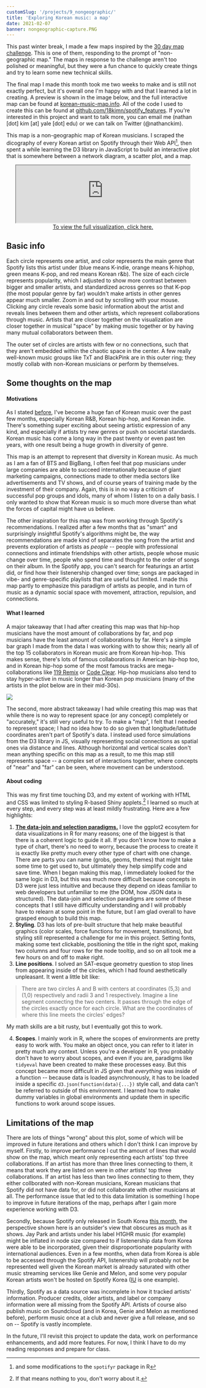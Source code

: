```yaml
---
customSlug: '/projects/9_nongeographic/'
title: 'Exploring Korean music: a map'
date: 2021-02-07
banner: nongeographic-capture.PNG
---
```


This past winter break, I made a few maps inspired by the
[30 day map challenge](https://github.com/tjukanovt/30DayMapChallenge).
This is one of them, responding to the prompt of
"non-geographic map." The maps in response to the challenge
aren't too polished or meaningful, but they were a fun chance
to quickly create things and try to learn some new technical
skills.

The final map I made this month took me two weeks to make and
is still not exactly perfect, but it's overall one I'm happy
with and that I learned a lot in creating. A preview is shown
in the image below, and the full interactive map can be found
at [korean-music-map.info](https://korean-music-map.info). All
of the code I used to create this can be found at
[github.com/18kimn/spotify_features](https://github.com/18kimn/spotify_features).
If you're interested in this project and want to talk more, you
can email me (nathan [dot] kim [at] yale [dot] edu) or we can
talk on Twitter (@nathanckim).

This map is a non-geographic map of Korean musicians. I scraped
the dicography of every Korean artist on Spotify through their
Web API[^1], then spent a while learning the D3 library in
JavaScript to build an interactive plot that is somewhere
between a network diagram, a scatter plot, and a map.

<p align="center">
  <iframe src="https://korean-music-map.info//" width="90%" height={800} style={{border: 0}}></iframe>
  <br />
  <a href="https://korean-music-map.info"> To view the full visualization, click here.</a>
</p>

## Basic info

Each circle represents one artist, and color represents the
main genre that Spotify lists this artist under (blue means
K-indie, orange means K-hiphop, green means K-pop, and red
means Korean r&b). The size of each circle represents
popularity, which I adjusted to show more contrast between
bigger and smaller artists, and standardized across genres so
that K-pop (the most popular genre by far) wouldn't make
artists in other genres appear much smaller. Zoom in and out by
scrolling with your mouse. Clicking any circle reveals some
basic information about the artist and reveals lines between
them and other artists, which represent collaborations through
music. Artists that are closer together on the visualization
are closer together in musical "space" by making music together
or by having many mutual collaborators between them.

The outer set of circles are artists with few or no
connections, such that they aren't embedded within the chaotic
space in the center. A few really well-known music groups like
TxT and BlackPink are in this outer ring; they mostly collab
with non-Korean musicians or perform by themselves.

## Some thoughts on the map

#### Motivations

As I stated
[before](https://nathankim.name/projects/map_month/7_newtool/),
I've become a huge fan of Korean music over the past few
months, especially Korean R&B, Korean hip-hop, and Korean
indie. There's something super exciting about seeing artistic
expression of any kind, and especially if artists try new
genres or push on societal standards. Korean music has come a
long way in the past twenty or even past ten years, with one
result being a huge growth in diversity of genre.

This map is an attempt to represent that diversity in Korean
music. As much as I am a fan of BTS and BigBang, I often feel
that pop musicians under large companies are able to succeed
internationally because of giant marketing campaigns,
connections made to other media sectors like advertisements and
TV shows, and of course years of training made by the
investment of their company. Again, this is in no way a
criticism of successful pop groups and idols, many of whom I
listen to on a daily basis. I only wanted to show that Korean
music is so much more diverse than what the forces of capital
might have us believe.

The other inspiration for this map was from working through
Spotify's recommendations. I realized after a few months that
as "smart" and surprisingly insightful Spotify's algorithms
might be, the way recommendations are made kind of separates
the song from the artist and prevents exploration of artists as
_people_ -- people with professional connections and intimate
friendships with other artists, people whose music change over
time, people who spend time and thought to the order of songs
on their album. In the Spotify app, you can't search for
featurings an artist did, or find how their listenership
changed over time; songs are packaged in vibe- and
genre-specific playlists that are useful but limited. I made
this map partly to emphasize this paradigm of artists as
people, and in turn of music as a dynamic social space with
movement, attraction, repulsion, and connections.

#### What I learned

A major takeaway that I had after creating this map was that
hip-hop musicians have the most amount of collaborations by
far, and pop musicians have the least amount of collaborations
by far. Here's a simple bar graph I made from the data I was
working with to show this; nearly all of the top 15
collaborators in Korean music are from Korean hip-hop. This
makes sense, there's lots of famous collaborations in American
hip-hop too, and in Korean hip-hop some of the most famous
tracks are mega-collaborations like
[119 Remix](https://open.spotify.com/track/6Y0VCyjVZ7waMVgDMJffu4?si=nr1eegHCRgeAH4vfVeOgpA)
or
[Code Clear](https://open.spotify.com/track/6Mf7T0kJOuxTop2AE9L0Sc?si=6K-B7-LVShefHn8wfGeISA).
Hip-hop musicians also tend to stay hyper-active in music
longer than Korean pop musicians (many of the artists in the
plot below are in their mid-30s).

![](most_songs.png)

The second, more abstract takeaway I had while creating this
map was that while there is no way to represent space (or any
concept) completely or "accurately," it's still very useful to
try. To make a "map", I felt that I needed to represent space;
I had no idea how to do so given that longitude/latitude
coordinates aren't part of Spotify's data. I instead used force
simulations from the D3 library in JS, visually representing
social connections as spatial ones via distance and lines.
Although horizontal and vertical scales don't mean anything
specific on this map as a result, to me this map still
represents space -- a complex set of interactions together,
where concepts of "near" and "far" can be seen, where movement
can be understood.

#### About coding

This was my first time touching D3, and my extent of working
with HTML and CSS was limited to styling R-based Shiny
applets.[^2] I learned so much at every step, and every step
was at least mildly frustrating. Here are a few highlights:

1. **[The data-join and selection paradigms.](https://bost.ocks.org/mike/join/)**
   I love the ggplot2 ecosytem for data visualizations in R for
   many reasons; one of the biggest is that there is a coherent
   logic to guide it all. If you don't know how to make a type
   of chart, there's no need to worry, because the process to
   create it is exactly like pretty much every other type of
   chart with one change. There are parts you can name (grobs,
   geoms, themes) that might take some time to get used to, but
   ultimately they help simplify code and save time. When I
   began making this map, I immediately looked for the same
   logic in D3, but this was much more difficult because
   concepts in D3 were just less intuitive and because they
   depend on ideas familiar to web developers but unfamiliar to
   me (the DOM, how JSON data is structured). The data-join and
   selection paradigms are some of these concepts that I still
   have difficulty understanding and I will probably have to
   relearn at some point in the future, but I am glad overall
   to have grasped enough to build this map.
2. **Styling**. D3 has lots of pre-built structure that help
   make beautiful graphics (color scales, force functions for
   movement, transitions), but styling still represented a
   challenge for me in this project. Setting fonts, making some
   text clickable, positioning the title in the right spot,
   making two columns and four rows for the node tooltip, and
   so on all took me a few hours on and off to make right.
3. **Line positions**. I solved an SAT-esque geometry question
   to stop lines from appearing inside of the circles, which I
   had found aesthetically unpleasant. It went a little bit
   like:

> There are two circles A and B with centers at coordinates
> (5,3) and (1,0) respectively and radii 3 and 1 respectively.
> Imagine a line segment connecting the two centers. It passes
> through the edge of the circles exactly once for each circle.
> What are the coordinates of where this line meets the
> circles' edges?

My math skills are a bit rusty, but I eventually got this to
work.

4. **Scopes**. I mainly work in R, where the scopes of
   environments are pretty easy to work with. You make an
   object once, you can refer to it later in pretty much any
   context. Unless you're a developer in R, you probably don't
   have to worry about scopes, and even if you are, paradigms
   like `tidyeval` have been created to make these processes
   easy. But this concept became more difficult in JS given
   that _everything_ was inside of a function -- because data
   is loaded asynchronously, it has to be loaded inside a
   specific `d3.json(function(data){...})` style call, and data
   can't be referred to outside of this environment. I learned
   how to make dummy variables in global environments and
   update them in specific functions to work around scope
   issues.

## Limitations of the map

There are lots of things "wrong" about this plot, some of which
will be improved in future iterations and others which I don't
think I can improve by myself. Firstly, to improve performance
I cut the amount of lines that would show on the map, which
meant only representing each artists' top three collaborations.
If an artist has more than three lines connecting to them, it
means that work they are listed on were in _other_ artists' top
three collaborations. If an artist has less than two lines
connecting to them, they either collborated with non-Korean
musicians, Korean musicians that Spotify did not have data for,
or did not collaborate with other musicians at all. The
performance issue that led to this data limitation is something
I hope to improve in future iterations of the map, perhaps
after I gain more experience working with D3.

Secondly, because Spotify only released in South Korea
[this month](https://newsroom.spotify.com/2021-02-01/spotify-launches-in-south-korea/),
the perspective shown here is an outsider's view that obscures
as much as it shows. Jay Park and artists under his label H1GHR
music (for example) might be inflated in node size compared to
if listenership data from Korea were able to be incorporated,
given their disproportionate popularity with international
audiences. Even in a few months, when data from Korea is able
to be accessed through the Spotify API, listenership will
probably not be represented well given the Korean market is
already saturated with other music streaming services like
Genie and Melon, and some very popular Korean artists won't be
hosted on Spotify Korea
([IU](https://hypebae.com/2021/2/spotify-korea-launch-without-iu-zico-monsta-x-kakao-m-k-pop-music-streaming-service-info)
is one example).

Thirdly, Spotify as a data source was incomplete in how it
tracked artists' information. Producer credits, older artists,
and label or company information were all missing from the
Spotify API. Artists of course also publish music on Soundcloud
(and in Korea, Genie and Melon as mentioned before), perform
music once at a club and never give a full release, and so on
-- Spotify is vastly incomplete.

In the future, I'll revisit this project to update the data,
work on performance enhancements, and add more features. For
now, I think I have to do my reading responses and prepare for
class.

[^1]: and some modifications to the `spotifyr` package in R
[^2]: If that means nothing to you, don't worry about it.
